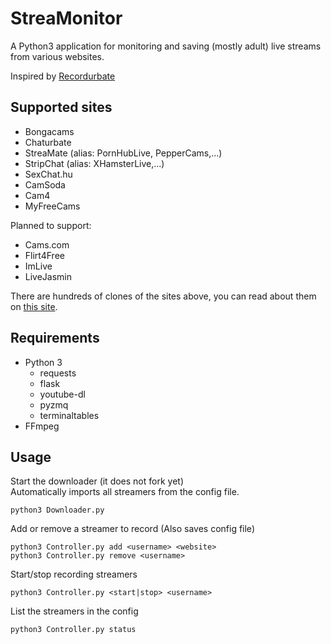 # StreaMonitor
A Python3 application for monitoring and saving (mostly adult) live streams from various websites.

Inspired by [Recordurbate](https://github.com/oliverjrose99/Recordurbate)

## Supported sites
* Bongacams
* Chaturbate
* StreaMate (alias: PornHubLive, PepperCams,...)
* StripChat (alias: XHamsterLive,...)
* SexChat.hu
* CamSoda
* Cam4
* MyFreeCams

Planned to support:
* Cams.com
* Flirt4Free
* ImLive
* LiveJasmin

There are hundreds of clones of the sites above, you can read about them on [this site](https://adultwebcam.site/clone-sites-by-platform/).

## Requirements
* Python 3
  * requests
  * flask
  * youtube-dl
  * pyzmq
  * terminaltables
* FFmpeg

## Usage

Start the downloader (it does not fork yet)\
Automatically imports all streamers from the config file.
```
python3 Downloader.py
```

Add or remove a streamer to record (Also saves config file)
```
python3 Controller.py add <username> <website>
python3 Controller.py remove <username>
```

Start/stop recording streamers
```
python3 Controller.py <start|stop> <username>
```

List the streamers in the config
```
python3 Controller.py status
```

